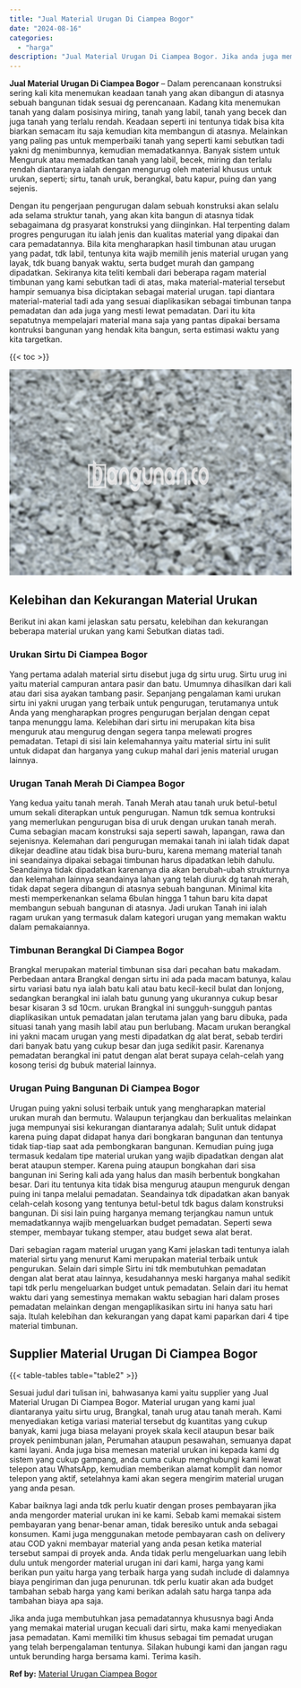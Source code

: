 ```yaml
---
title: "Jual Material Urugan Di Ciampea Bogor"
date: "2024-08-16"
categories: 
  - "harga"
description: "Jual Material Urugan Di Ciampea Bogor. Jika anda juga membutuhkan jasa pemadatannya khususnya bagi Anda yang memakai material urugan kecuali dari sirtu, maka..."
---
```


**Jual Material Urugan Di Ciampea Bogor** – Dalam perencanaan konstruksi sering kali kita menemukan keadaan tanah yang akan dibangun di atasnya sebuah bangunan tidak sesuai dg perencanaan. Kadang kita menemukan tanah yang dalam posisinya miring, tanah yang labil, tanah yang becek dan juga tanah yang terlalu rendah. Keadaan seperti ini tentunya tidak bisa kita biarkan semacam itu saja kemudian kita membangun di atasnya. Melainkan yang paling pas untuk memperbaiki tanah yang seperti kami sebutkan tadi yakni dg menimbunnya, kemudian memadatkannya. Banyak sistem untuk Menguruk atau memadatkan tanah yang labil, becek, miring dan terlalu rendah diantaranya ialah dengan mengurug oleh material khusus untuk urukan, seperti; sirtu, tanah uruk, berangkal, batu kapur, puing dan yang sejenis.

Dengan itu pengerjaan pengurugan dalam sebuah konstruksi akan selalu ada selama struktur tanah, yang akan kita bangun di atasnya tidak sebagaimana dg prasyarat konstruksi yang diinginkan. Hal terpenting dalam progres pengurugan itu ialah jenis dan kualitas material yang dipakai dan cara pemadatannya. Bila kita mengharapkan hasil timbunan atau urugan yang padat, tdk labil, tentunya kita wajib memilih jenis material urugan yang layak, tdk buang banyak waktu, serta budget murah dan gampang dipadatkan. Sekiranya kita teliti kembali dari beberapa ragam material timbunan yang kami sebutkan tadi di atas, maka material-material tersebut hampir semuanya bisa diciptakan sebagai material urugan. tapi diantara material-material tadi ada yang sesuai diaplikasikan sebagai timbunan tanpa pemadatan dan ada juga yang mesti lewat pemadatan. Dari itu kita sepatutnya mempelajari material mana saja yang pantas dipakai bersama kontruksi bangunan yang hendak kita bangun, serta estimasi waktu yang kita targetkan.

{{< toc >}}

![Jual Material Urugan Di Ciampea Bogor](/images/jual-urugan-01.png)

## Kelebihan dan Kekurangan Material Urukan

Berikut ini akan kami jelaskan satu persatu, kelebihan dan kekurangan beberapa material urukan yang kami Sebutkan diatas tadi.

### Urukan Sirtu Di Ciampea Bogor

Yang pertama adalah material sirtu disebut juga dg sirtu urug. Sirtu urug ini yaitu material campuran antara pasir dan batu. Umumnya dihasilkan dari kali atau dari sisa ayakan tambang pasir. Sepanjang pengalaman kami urukan sirtu ini yakni urugan yang terbaik untuk pengurugan, terutamanya untuk Anda yang mengharapkan progres pengurugan berjalan dengan cepat tanpa menunggu lama. Kelebihan dari sirtu ini merupakan kita bisa menguruk atau mengurug dengan segera tanpa melewati progres pemadatan. Tetapi di sisi lain kelemahannya yaitu material sirtu ini sulit untuk didapat dan harganya yang cukup mahal dari jenis material urugan lainnya.

### Urugan Tanah Merah Di Ciampea Bogor

Yang kedua yaitu tanah merah. Tanah Merah atau tanah uruk betul-betul umum sekali diterapkan untuk pengurugan. Namun tdk semua kontruksi yang memerlukan pengurugan bisa di uruk dengan urukan tanah merah. Cuma sebagian macam konstruksi saja seperti sawah, lapangan, rawa dan sejenisnya. Kelemahan dari pengurugan memakai tanah ini ialah tidak dapat dikejar deadline atau tidak bisa buru-buru, karena memang material tanah ini seandainya dipakai sebagai timbunan harus dipadatkan lebih dahulu. Seandainya tidak dipadatkan karenanya dia akan berubah-ubah strukturnya dan kelemahan lainnya seandainya lahan yang telah diuruk dg tanah merah, tidak dapat segera dibangun di atasnya sebuah bangunan. Minimal kita mesti memperkenankan selama 6bulan hingga 1 tahun baru kita dapat membangun sebuah bangunan di atasnya. Jadi urukan Tanah ini ialah ragam urukan yang termasuk dalam kategori urugan yang memakan waktu dalam pemakaiannya.

### Timbunan Berangkal Di Ciampea Bogor

Brangkal merupakan material timbunan sisa dari pecahan batu makadam. Perbedaan antara Brangkal dengan sirtu ini ada pada macam batunya, kalau sirtu variasi batu nya ialah batu kali atau batu kecil-kecil bulat dan lonjong, sedangkan berangkal ini ialah batu gunung yang ukurannya cukup besar besar kisaran 3 sd 10cm. urukan Brangkal ini sungguh-sungguh pantas diaplikasikan untuk pemadatan jalan terutama jalan yang baru dibuka, pada situasi tanah yang masih labil atau pun berlubang. Macam urukan berangkal ini yakni macam urugan yang mesti dipadatkan dg alat berat, sebab terdiri dari banyak batu yang cukup besar dan juga sedikit pasir. Karenanya pemadatan berangkal ini patut dengan alat berat supaya celah-celah yang kosong terisi dg bubuk material lainnya.

### Urugan Puing Bangunan Di Ciampea Bogor

Urugan puing yakni solusi terbaik untuk yang mengharapkan material urukan murah dan bermutu. Walaupun terjangkau dan berkualitas melainkan juga mempunyai sisi kekurangan diantaranya adalah; Sulit untuk didapat karena puing dapat didapat hanya dari bongkaran bangunan dan tentunya tidak tiap-tiap saat ada pembongkaran bangunan. Kemudian puing juga termasuk kedalam tipe material urukan yang wajib dipadatkan dengan alat berat ataupun stemper. Karena puing ataupun bongkahan dari sisa bangunan ini Sering kali ada yang halus dan masih berbentuk bongkahan besar. Dari itu tentunya kita tidak bisa mengurug ataupun menguruk dengan puing ini tanpa melalui pemadatan. Seandainya tdk dipadatkan akan banyak celah-celah kosong yang tentunya betul-betul tdk bagus dalam konstruksi bangunan. Di sisi lain puing harganya memang terjangkau namun untuk memadatkannya wajib mengeluarkan budget pemadatan. Seperti sewa stemper, membayar tukang stemper, atau budget sewa alat berat.

Dari sebagian ragam material urugan yang Kami jelaskan tadi tentunya ialah material sirtu yang menurut Kami merupakan material terbaik untuk pengurukan. Selain dari simple Sirtu ini tdk membutuhkan pemadatan dengan alat berat atau lainnya, kesudahannya meski harganya mahal sedikit tapi tdk perlu mengeluarkan budget untuk pemadatan. Selain dari itu hemat waktu dari yang semestinya memakan waktu sebagian hari dalam proses pemadatan melainkan dengan mengaplikasikan sirtu ini hanya satu hari saja. Itulah kelebihan dan kekurangan yang dapat kami paparkan dari 4 tipe material timbunan.

## Supplier Material Urugan Di Ciampea Bogor

{{< table-tables table="table2" >}}

Sesuai judul dari tulisan ini, bahwasanya kami yaitu supplier yang Jual Material Urugan Di Ciampea Bogor. Material urugan yang kami jual diantaranya yaitu sirtu urug, Brangkal, tanah urug atau tanah merah. Kami menyediakan ketiga variasi material tersebut dg kuantitas yang cukup banyak, kami juga biasa melayani proyek skala kecil ataupun besar baik proyek penimbunan jalan, Perumahan ataupun pesawahan, semuanya dapat kami layani. Anda juga bisa memesan material urukan ini kepada kami dg sistem yang cukup gampang, anda cuma cukup menghubungi kami lewat telepon atau WhatsApp, kemudian memberikan alamat komplit dan nomor telepon yang aktif, setelahnya kami akan segera mengirim material urugan yang anda pesan.

Kabar baiknya lagi anda tdk perlu kuatir dengan proses pembayaran jika anda mengorder material urukan ini ke kami. Sebab kami memakai sistem pembayaran yang benar-benar aman, tidak beresiko untuk anda sebagai konsumen. Kami juga menggunakan metode pembayaran cash on delivery atau COD yakni membayar material yang anda pesan ketika material tersebut sampai di proyek anda. Anda tidak perlu mengeluarkan uang lebih dulu untuk mengorder material urugan ini dari kami, harga yang kami berikan pun yaitu harga yang terbaik harga yang sudah include di dalamnya biaya pengiriman dan juga penurunan. tdk perlu kuatir akan ada budget tambahan sebab harga yang kami berikan adalah satu harga tanpa ada tambahan biaya apa saja.

Jika anda juga membutuhkan jasa pemadatannya khususnya bagi Anda yang memakai material urugan kecuali dari sirtu, maka kami menyediakan jasa pemadatan. Kami memiliki tim khusus sebagai tim pemadat urugan yang telah berpengalaman tentunya. Silakan hubungi kami dan jangan ragu untuk berunding harga bersama kami. Terima kasih.

**Ref by:** [Material Urugan Ciampea Bogor](https://id.wikipedia.org/wiki/Material)
